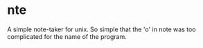 # nte
A simple note-taker for unix. So simple that the 'o' in note was too complicated for the name of the program.
